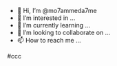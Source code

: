 - 👋 Hi, I’m @mo7ammeda7me
- 👀 I’m interested in ...
- 🌱 I’m currently learning ...
- 💞️ I’m looking to collaborate on ...
- 📫 How to reach me ...

<!---
mo7ammeda7me/mo7ammeda7me is a ✨ special ✨ repository because its `README.md` (this file) appears on your GitHub profile.
You can click the Preview link to take a look at your changes.
--->
#ccc
